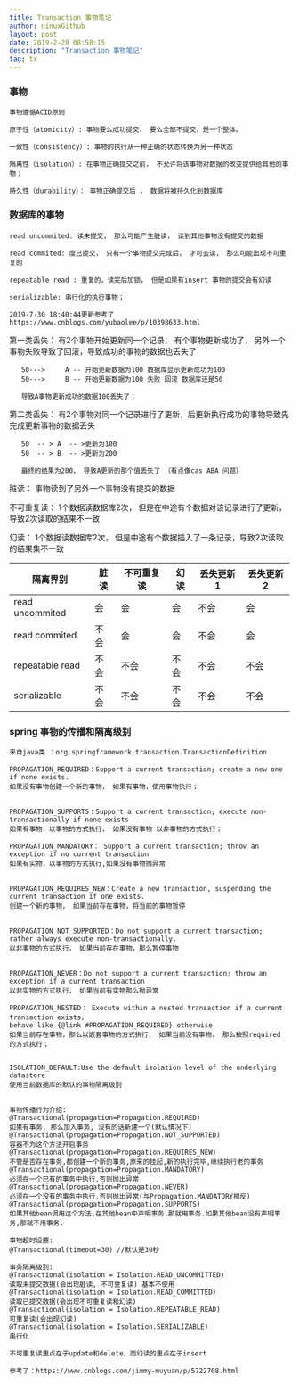 ```yaml
---
title: Transaction 事物笔记
author: ninuxGithub
layout: post
date: 2019-2-28 08:58:15
description: "Transaction 事物笔记"
tag: tx
---
```

    

### 事物   
    事物遵循ACID原则
    
    原子性（atomicity）: 事物要么成功提交， 要么全部不提交，是一个整体。
    
    一致性（consistency）: 事物的执行从一种正确的状态转换为另一种状态
    
    隔离性（isolation）: 在事物正确提交之前， 不允许将该事物对数据的改变提供给其他的事物；
    
    持久性（durability）： 事物正确提交后 ， 数据将被持久化到数据库
    
### 数据库的事物
    read uncommited: 读未提交， 那么可能产生脏读， 读到其他事物没有提交的数据
    
    read commited: 度已提交， 只有一个事物提交完成后， 才可去读， 那么可能出现不可重复的
    
    repeatable read : 重复的，读完后加锁， 但是如果有insert 事物的提交会有幻读
    
    serializable: 串行化的执行事物；
    
    2019-7-30 18:40:44更新参考了https://www.cnblogs.com/yubaolee/p/10398633.html

第一类丢失： 有2个事物开始更新同一个记录， 有个事物更新成功了， 
            另外一个事物失败导致了回滚，导致成功的事物的数据也丢失了
            
       50--->     A -- 开始更新数据为100 数据库显示更新成功为100 
       50--->     B -- 开始更新数据为100 失败 回滚 数据库还是50 
       
       导致A事物更新成功的数据100丢失了；
       
       
第二类丢失： 有2个事物对同一个记录进行了更新，后更新执行成功的事物导致先完成更新事物的数据丢失

       50  -- > A  -- >更新为100
       50  -- > B  -- >更新为200
       
       最终的结果为200， 导致A更新的那个值丢失了 （有点像cas ABA 问题）

       
脏读： 事物读到了另外一个事物没有提交的数据     

不可重复读： 1个数据读数据库2次， 但是在中途有个数据对该记录进行了更新，导致2次读取的结果不一致

幻读：  1个数据读数据库2次， 但是中途有个数据插入了一条记录，导致2次读取的结果集不一致


隔离界别            | 脏读     |       不可重复读    |         幻读        |      丢失更新1      |     丢失更新2
-------------------|-----------|------------------|----------------------|-------------------|---------------------                   
read uncommited    |  会        |        会        |          会          |        不会       |           会
read commited      | 不会        |       会        |          会          |        不会        |         会
repeatable read    | 不会         |      不会      |           不会        |        不会        |        不会
serializable       | 不会          |      不会     |           不会        |         不会       |        不会    
    

### spring 事物的传播和隔离级别
    
    来自java类 ：org.springframework.transaction.TransactionDefinition
    
    PROPAGATION_REQUIRED：Support a current transaction; create a new one if none exists.
    如果没有事物创建一个新的事物， 如果有事物，使用事物执行；
    
    
    PROPAGATION_SUPPORTS：Support a current transaction; execute non-transactionally if none exists
    如果有事物，以事物的方式执行， 如果没有事物 以非事物的方式执行；
    
    PROPAGATION_MANDATORY： Support a current transaction; throw an exception if no current transaction
    如果有实物，以事物的方式执行,如果没有事物抛异常
    
    
    PROPAGATION_REQUIRES_NEW：Create a new transaction, suspending the current transaction if one exists.
    创建一个新的事物， 如果当前存在事物，将当前的事物暂停
    
    
    PROPAGATION_NOT_SUPPORTED：Do not support a current transaction; rather always execute non-transactionally.
    以非事物的方式执行， 如果当前存在事物，那么暂停事物
    
    
    PROPAGATION_NEVER：Do not support a current transaction; throw an exception if a current transaction
    以非实物的方式执行， 如果当前有实物那么抛异常
    
    PROPAGATION_NESTED： Execute within a nested transaction if a current transaction exists，
    behave like {@link #PROPAGATION_REQUIRED} otherwise
    如果当前存在事物，那么以嵌套事物的方式执行， 如果当前没有事物， 那么按照required 的方式执行；
    
    
    ISOLATION_DEFAULT:Use the default isolation level of the underlying datastore
    使用当前数据库的默认的事物隔离级别
    
    
    事物传播行为介绍: 
    @Transactional(propagation=Propagation.REQUIRED) 
    如果有事务, 那么加入事务, 没有的话新建一个(默认情况下)
    @Transactional(propagation=Propagation.NOT_SUPPORTED) 
    容器不为这个方法开启事务
    @Transactional(propagation=Propagation.REQUIRES_NEW) 
    不管是否存在事务,都创建一个新的事务,原来的挂起,新的执行完毕,继续执行老的事务
    @Transactional(propagation=Propagation.MANDATORY) 
    必须在一个已有的事务中执行,否则抛出异常
    @Transactional(propagation=Propagation.NEVER) 
    必须在一个没有的事务中执行,否则抛出异常(与Propagation.MANDATORY相反)
    @Transactional(propagation=Propagation.SUPPORTS) 
    如果其他bean调用这个方法,在其他bean中声明事务,那就用事务.如果其他bean没有声明事务,那就不用事务.
    
    事物超时设置:
    @Transactional(timeout=30) //默认是30秒
    
    事务隔离级别:
    @Transactional(isolation = Isolation.READ_UNCOMMITTED)
    读取未提交数据(会出现脏读, 不可重复读) 基本不使用
    @Transactional(isolation = Isolation.READ_COMMITTED)
    读取已提交数据(会出现不可重复读和幻读)
    @Transactional(isolation = Isolation.REPEATABLE_READ)
    可重复读(会出现幻读)
    @Transactional(isolation = Isolation.SERIALIZABLE)
    串行化
    
    不可重复读重点在于update和delete，而幻读的重点在于insert
    
    参考了：https://www.cnblogs.com/jimmy-muyuan/p/5722708.html